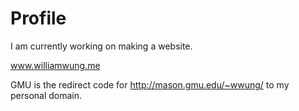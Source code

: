 # Profile

I am currently working on making a website.

www.williamwung.me


GMU is the redirect code for http://mason.gmu.edu/~wwung/ to my personal domain.

